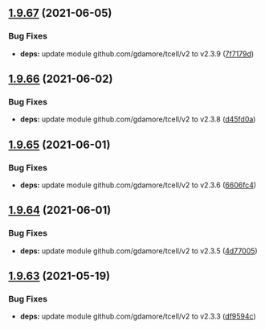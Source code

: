 ## [1.9.67](https://github.com/dds/aoc2020/compare/v1.9.66...v1.9.67) (2021-06-05)


### Bug Fixes

* **deps:** update module github.com/gdamore/tcell/v2 to v2.3.9 ([7f7179d](https://github.com/dds/aoc2020/commit/7f7179d43db7e6f8c4260b527e7a3392bc570d32))



## [1.9.66](https://github.com/dds/aoc2020/compare/v1.9.65...v1.9.66) (2021-06-02)


### Bug Fixes

* **deps:** update module github.com/gdamore/tcell/v2 to v2.3.8 ([d45fd0a](https://github.com/dds/aoc2020/commit/d45fd0a47efa88562370af4cd731804cc8e84011))



## [1.9.65](https://github.com/dds/aoc2020/compare/v1.9.64...v1.9.65) (2021-06-01)


### Bug Fixes

* **deps:** update module github.com/gdamore/tcell/v2 to v2.3.6 ([6606fc4](https://github.com/dds/aoc2020/commit/6606fc4f673e54591ff02455b5a1bce04365830b))



## [1.9.64](https://github.com/dds/aoc2020/compare/v1.9.63...v1.9.64) (2021-06-01)


### Bug Fixes

* **deps:** update module github.com/gdamore/tcell/v2 to v2.3.5 ([4d77005](https://github.com/dds/aoc2020/commit/4d770054b0eaba85b03d17c9021b906f2d3f5d9d))



## [1.9.63](https://github.com/dds/aoc2020/compare/v1.9.62...v1.9.63) (2021-05-19)


### Bug Fixes

* **deps:** update module github.com/gdamore/tcell/v2 to v2.3.3 ([df9594c](https://github.com/dds/aoc2020/commit/df9594c8437a3ffb64c2cd9d31634700f7229891))




